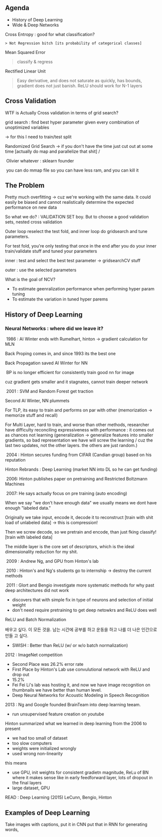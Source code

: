 ## Agenda

- History of Deep Learning
- Wide & Deep Networks



Cross Entropy : good for what classification?

	> Not Regression bitch [its probability of categorical classes]

Mean Squared Error

> classify & regress

Rectified Linear Unit

> Easy derivative, and does not saturate as quickly, has bounds, gradient does not just banish. ReLU should work for N-1 layers



## Cross Validation

WTF is Actually Cross validation in terms of grid search?

grid search : find best hyper parameter given every combination of unoptimized variables

-> for this I need to train/test split

Randomized Grid Search -> if you don't have the time just cut out at some time [actually do map and parallelize that shit] /

​	Olivier whatever : sklearn founder

​	you can do mmap file so you can have less ram, and you can kill it



## The Problem

Pretty much overfitting -> cuz we're working with the same data. It could easily be biased and cannot realistically determine the expected performance on new data



So what we do? : VALIDATION SET boy. But to choose a good validation sets, nested cross validation

Outer loop reselect the test fold, and inner loop do gridsearch and tune parameters.

For test fold, you're only testing that once in the end after you do your inner train/validate stuff and tuned your parameters



inner : test and select the best test parameter -> gridsearchCV stuff

outer : use the selected parameters



What is the goal of NCV?

- To estimate geenralization performance when performing hyper param tuning
- To estimate the variation in tuned hyper parems



## History of Deep Learning

### Neural Networks : where did we leave it?

​	1986 : AI Winter ends with Rumelhart, hinton -> gradient calculation for MLN

Back Proping comes in, and since 1993 its the best one

Back Propagation saved AI Winter for NN



​	BP is no longer efficient for consistently train good nn for image

cuz gradient gets smaller and it stagnates, cannot train deeper network



​	2001 : SVM and Random Forest get traction

Second AI Winter, NN plummets

For TLP, its easy to train and performs on par with other (memorization -> memorize stuff and recall)

For Multi Layer, hard to train, and worse than other methods, researcher have difficulty reconciling expressiveness with performance : it comes out as chances not learning (generalization -> generalize features into smaller gradients, so bad representation we have will screw the learning / cuz the last two updates, not the other layers. the others are just random.)



​	2004 : Hinton secures funding from CIFAR (Candian group) based on his reputation

Hinton Rebrands : Deep Learning (market NN into DL so he can get funding)



​	2006: Hinton publishes paper on pretraining and Restricted Boltzmann Machines

​	2007: He says actually focus on pre training (auto encoding)



When we say "we don't have enough data" we usually means we dont have enough "labeled data." 

Originally we take input, encode it, decode it to reconstruct [train with shit load of unlabeled data] -> this is compression!

Then we screw decode, so we pretrain and encode, than just fking classify! [train with labeled data]



The middle layer is the core set of descriptors, which is the ideal dimensionality reduction for my shit.



​	2009 : Andrew Ng, and GPU from Hinton's lab

​	2010 : Hinton's and Ng's students go to internship -> destroy the current methods

​	2011 : Glort and Bengio investigate more systematic methods for why past deep architectures did not work

- discovers that with simple fix in type of neurons and selection of initial weight
- don't need require pretraining to get deep netowkrs and ReLU does well



ReLU and Batch Normalization

배우고 싶다. 이 모든 것을. 남는 시간에 공부를 하고 운동을 하고 나를 더 나은 인간으로 만들 고 싶다.

* SWISH : Better than ReLU (w/ or w/o batch normalization)



2012 : ImageNet competition

- Second Place was 26.2% error rate
- First Place by Hinton's Lab use convulutional network with ReLU and drop out
- 15.2%
- Fei Fei Li's lab was hosting it, and now we have image recognition on thumbnails we have better than human level.
- Deep Neural Networks for Acoustic Modeling in Speech Recognition

2013 : Ng and Google founded BrainTeam into deep learning teeam.

- run unsupervised feature creation on youtube

Hinton summarized what we learned in deep learning from the 2006 to present

- we had too small of dataset
- too slow computers
- weights were initialized wrongly
- used wrong non-linearity

this means

- use GPU, init weights for consistent gradietn magnitude, ReLu of BN where it makes sense like in early feedforward layer, lots of dropout in the final layers
- large dataset, GPU



READ : Deep Learning (2015) LeCunn, Bengio, Hinton



## Examples of Deep Learning

Take images with captions, put it in CNN put that in RNN for generating words, 